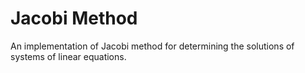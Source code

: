 # Jacobi Method
An implementation of Jacobi method for determining the solutions of systems of linear equations.